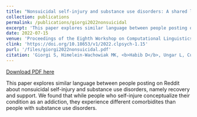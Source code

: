 ```yaml
---
title: "Nonsuicidal self-injury and substance use disorders: A shared language of addiction"
collection: publications
permalink: /publications/giorgi2022nonsuicidal
excerpt: 'This paper explores similar language between people posting on Reddit about nonsuicidal self-injury and substance use disorders, namely recovery and support. We found that while people who self-injure conceptualize their condition as an addiction, they experience different comorbidites than people with substance use disorders.'
date: 2022-07-15
venue: 'Proceedings of the Eighth Workshop on Computational Linguistics and Clinical Psychology'
clink: 'https://doi.org/10.18653/v1/2022.clpsych-1.15'
purl: '/files/giorgi2022nonsuicidal.pdf'
citation: 'Giorgi S, Himelein-Wachowiak MK, <b>Habib D</b>, Ungar L, Curtis B. Nonsuicidal self-injury and substance use disorders: A shared language of addiction. <i>Proceedings of the Eighth Workshop on Computational Linguistics and Clinical Psychology</i>. 2022:177-183. doi:10.18653/v1/2022.clpsych-1.15'
---
```

[Download PDF here](http://danielrshabib.github.io/files/giorgi2022nonsuicidal.pdf)

This paper explores similar language between people posting on Reddit about nonsuicidal self-injury and substance use disorders, namely recovery and support. We found that while people who self-injure conceptualize their condition as an addiction, they experience different comorbidites than people with substance use disorders.

